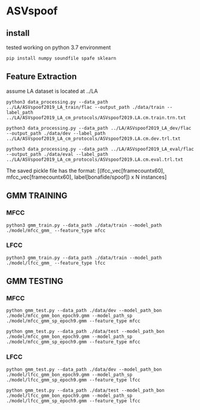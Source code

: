 # ASVspoof

## install
tested working on python 3.7 environment

```
pip install numpy soundfile spafe sklearn
```


## Feature Extraction
assume LA dataset is located at ../LA

```
python3 data_processing.py --data_path ../LA/ASVspoof2019_LA_train/flac --output_path ./data/train --label_path ../LA/ASVspoof2019_LA_cm_protocols/ASVspoof2019.LA.cm.train.trn.txt
```
```
python3 data_processing.py --data_path ../LA/ASVspoof2019_LA_dev/flac --output_path ./data/dev --label_path ../LA/ASVspoof2019_LA_cm_protocols/ASVspoof2019.LA.cm.dev.trl.txt
```
```
python3 data_processing.py --data_path ../LA/ASVspoof2019_LA_eval/flac --output_path ./data/eval --label_path ../LA/ASVspoof2019_LA_cm_protocols/ASVspoof2019.LA.cm.eval.trl.txt
```

The saved pickle file has the format: [(lfcc_vec[framecountx60], mfcc_vec[framecountx60], label[bonafide/spoof]) x N instances]

## GMM TRAINING

### MFCC
```
python3 gmm_train.py --data_path ./data/train --model_path ./model/mfcc_gmm_ --feature_type mfcc
```

### LFCC
```
python3 gmm_train.py --data_path ./data/train --model_path ./model/lfcc_gmm_ --feature_type lfcc
```

## GMM TESTING

### MFCC
```
python gmm_test.py --data_path ./data/dev --model_path_bon ./model/mfcc_gmm_bon_epoch9.gmm --model_path_sp ./model/mfcc_gmm_sp_epoch9.gmm --feature_type mfcc
```

```
python gmm_test.py --data_path ./data/test --model_path_bon ./model/mfcc_gmm_bon_epoch9.gmm --model_path_sp ./model/mfcc_gmm_sp_epoch9.gmm --feature_type mfcc
```

### LFCC
```
python gmm_test.py --data_path ./data/dev --model_path_bon ./model/lfcc_gmm_bon_epoch9.gmm --model_path_sp ./model/lfcc_gmm_sp_epoch9.gmm --feature_type lfcc
```

```
python gmm_test.py --data_path ./data/test --model_path_bon ./model/lfcc_gmm_bon_epoch9.gmm --model_path_sp ./model/lfcc_gmm_sp_epoch9.gmm --feature_type lfcc
```
